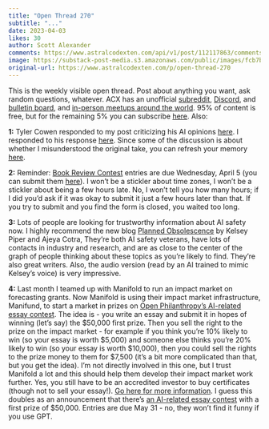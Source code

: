 ```yaml
---
title: "Open Thread 270"
subtitle: "..."
date: 2023-04-03
likes: 30
author: Scott Alexander
comments: https://www.astralcodexten.com/api/v1/post/112117863/comments?&all_comments=true
image: https://substack-post-media.s3.amazonaws.com/public/images/fcb7bd3a-a8c3-432f-b5d0-67477cf7acb8_255x255.webp
original-url: https://www.astralcodexten.com/p/open-thread-270
---
```

This is the weekly visible open thread. Post about anything you want, ask random questions, whatever. ACX has an unofficial [subreddit](https://www.reddit.com/r/slatestarcodex/), [Discord](https://discord.gg/RTKtdut), and [bulletin board](https://www.datasecretslox.com/index.php), and [in-person meetups around the world](https://www.lesswrong.com/community?filters%5B0%5D=SSC). 95% of content is free, but for the remaining 5% you can subscribe [here](https://astralcodexten.substack.com/subscribe?). Also:

**1:** Tyler Cowen responded to my post criticizing his AI opinions [here](https://astralcodexten.substack.com/p/mr-tries-the-safe-uncertainty-fallacy/comment/14067796). I responded to his response [here](https://astralcodexten.substack.com/p/mr-tries-the-safe-uncertainty-fallacy/comment/14070813). Since some of the discussion is about whether I misunderstood the original take, you can refresh your memory [here](https://marginalrevolution.com/marginalrevolution/2023/03/existential-risk-and-the-turn-in-human-history.html).

**2:** Reminder: [Book Review Contest](https://astralcodexten.substack.com/p/book-review-contest-rules-2023) entries are due Wednesday, April 5 (you can submit them [here](https://forms.gle/EY5LMzbJQvgYkgxt5)). I won’t be a stickler about time zones, I won’t be a stickler about being a few hours late. No, I won’t tell you how many hours; if I did you’d ask if it was okay to submit it just a few hours later than that. If you try to submit and you find the form is closed, you waited too long.

**3:** Lots of people are looking for trustworthy information about AI safety now. I highly recommend the new blog [Planned Obsolescence](https://www.planned-obsolescence.org/) by Kelsey Piper and Ajeya Cotra, They’re both AI safety veterans, have lots of contacts in industry and research, and are as close to the center of the graph of people thinking about these topics as you’re likely to find. They’re also great writers. Also, the audio version (read by an AI trained to mimic Kelsey’s voice) is very impressive.

**4:** Last month I teamed up with Manifold to run an impact market on forecasting grants. Now Manifold is using their impact market infrastructure, Manifund, to start a market in prizes on [Open Philanthropy’s AI-related essay contest](https://manifund.org/rounds/ai-worldviews?tab=about). The idea is - you write an essay and submit it in hopes of winning (let’s say) the $50,000 first prize. Then you sell the right to the prize on the impact market - for example if you think you’re 10% likely to win (so your essay is worth $5,000) and someone else thinks you’re 20% likely to win (so your essay is worth $10,000), then you could sell the rights to the prize money to them for $7,500 (it’s a bit more complicated than that, but you get the idea). I’m not directly involved in this one, but I trust Manifold a lot and this should help them develop their impact market work further. Yes, you still have to be an accredited investor to buy certificates (though not to sell your essay!). [Go here for more information](https://manifund.org/rounds/ai-worldviews?tab=about). I guess this doubles as an announcement that there’s [an AI-related essay contest](https://manifund.org/rounds/ai-worldviews?tab=about) with a first prize of $50,000. Entries are due May 31 - no, they won’t find it funny if you use GPT.
